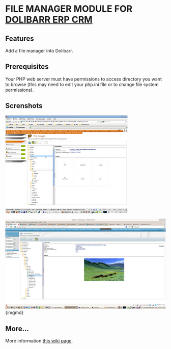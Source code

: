 # FILE MANAGER MODULE FOR <a href="https://www.dolibarr.org">DOLIBARR ERP CRM</a>

## Features

Add a file manager into Dolibarr.

## Prerequisites

Your PHP web server must have permissions to access directory you want to browse (this may need to edit your php.ini file or to change file system permissions).

## Screnshots

![Screenshot filemanager](img/screen_shot_filemanager.png?raw=true "File manager")

![Screenshot filemanager](img/screen_shot_filemanager_2.png?raw=true "File manager"){imgmd}

## More...

More information <a href="https://wiki.dolibarr.org/index.php/Module_File_Manager" target="_new">this wiki page</a>.
